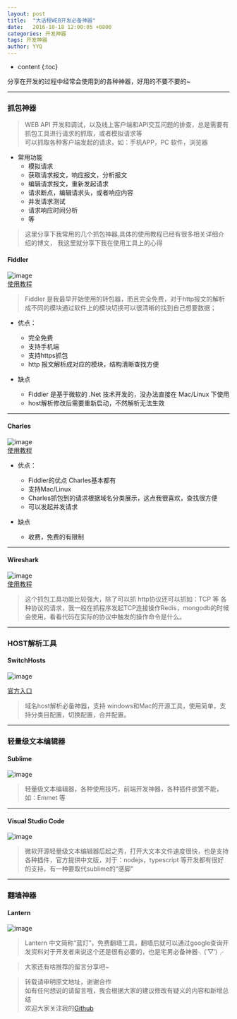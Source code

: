 ```yaml
---
layout: post
title:  "大话程WEB开发必备神器"
date:   2016-10-18 12:00:05 +0800
categories: 开发神器
tags: 开发神器  
author: YYQ
---
```


* content
{:toc} 


分享在开发的过程中经常会使用到的各种神器，好用的不要不要的~









---

### 抓包神器

> WEB API 开发和调试，以及线上客户端和API交互问题的排查，总是需要有抓包工具进行请求的抓取，或者模拟请求等   
> 可以抓取各种客户端发起的请求，如：手机APP，PC 软件，浏览器   


* 常用功能
    * 模拟请求
    * 获取请求报文，响应报文，分析报文
    * 编辑请求报文，重新发起请求
    * 请求断点，编辑请求头，或者响应内容
    * 并发请求测试
    * 请求响应时间分析
    * 等

> 这里分享下我常用的几个抓包神器,具体的使用教程已经有很多相关详细介绍的博文， 我这里就分享下我在使用工具上的心得

#### Fiddler

![image](http://demo.thankbabe.com/blog/images/fiddler.png)   
[使用教程](http://www.cnblogs.com/TankXiao/archive/2012/02/06/2337728.html)

> Fiddler 是我最早开始使用的转包器，而且完全免费，对于http报文的解析成不同的模块通过软件上的模块切换可以很清晰的找到自己想要数据；

* 优点：
    * 完全免费
    * 支持手机端
    * 支持https抓包
    * http 报文解析成对应的模块，结构清晰查找方便
    
* 缺点
    * Fiddler 是基于微软的 .Net 技术开发的，没办法直接在 Mac/Linux 下使用 
    * host解析修改后需要重新启动，不然解析无法生效
    
---  

#### Charles 

![image](http://demo.thankbabe.com/blog/images/Charles.png)   
[使用教程](http://blog.csdn.net/lmmilove/article/details/50244537)


* 优点：
    * Fiddler的优点 Charles基本都有
    * 支持Mac/Linux
    * Charles抓包到的请求根据域名分类展示，这点我很喜欢，查找很方便
    * 可以发起并发请求

* 缺点
    * 收费，免费的有限制

---

#### Wireshark

![image](http://demo.thankbabe.com/blog/images/Wireshark.png)   
[使用教程](http://www.cnblogs.com/TankXiao/archive/2012/10/10/2711777.html)

> 这个抓包工具功能比较强大，除了可以抓 http协议还可以抓如：TCP 等 各种协议的请求，我一般在抓程序发起TCP连接操作Redis，mongodb的时候会使用，看看代码在实际的协议中触发的操作命令是什么。

---

### HOST解析工具

#### SwitchHosts
![image](http://demo.thankbabe.com/blog/images/shost.png) 

[官方入口](https://oldj.github.io/SwitchHosts/)

> 域名host解析必备神器，支持 windows和Mac的开源工具，使用简单，支持分类目配置，切换配置，合并配置。  

---

### 轻量级文本编辑器

#### Sublime

![image](http://demo.thankbabe.com/blog/images/sublime.png)

> 轻量级文本编辑器，各种使用技巧，前端开发神器，各种插件欲罢不能，如：Emmet 等

---

#### Visual Studio Code

![image](http://demo.thankbabe.com/blog/images/vscode.png)

> 微软开源轻量级文本编辑器后起之秀，打开大文本文件速度很快，也是支持各种插件，官方提供中文版，对于：nodejs，typescript 等开发都有很好的支持，有一种要取代sublime的“感脚”

---

### 翻墙神器

#### Lantern
![image](http://demo.thankbabe.com/blog/images/lantern.png)

> Lantern 中文简称“蓝灯”，免费翻墙工具，翻墙后就可以通过google查询开发资料对于开发者来说这个还是很有必要的，也是宅男必备神器╮(‵▽′)╭  


> 大家还有啥推荐的留言分享吧~


> 转载请申明原文地址，谢谢合作   
> 如有任何想说的请留言哦，我会根据大家的建议修改有疑义的内容和新增总结    
> 欢迎大家关注我的[Github](https://github.com/SFLAQiu)   

